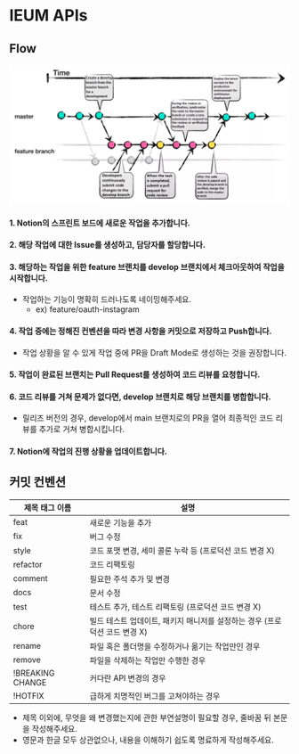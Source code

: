 # IEUM APIs

## Flow

<img src="./.github/github-flow.png" width="650" />

#### 1. Notion의 스프린트 보드에 새로운 작업을 추가합니다.
#### 2. 해당 작업에 대한 Issue를 생성하고, 담당자를 할당합니다.
#### 3. 해당하는 작업을 위한 feature 브랜치를 develop 브랜치에서 체크아웃하여 작업을 시작합니다.
  - 작업하는 기능이 명확히 드러나도록 네이밍해주세요.
    - ex) feature/oauth-instagram
#### 4. 작업 중에는 정해진 컨벤션을 따라 변경 사항을 커밋으로 저장하고 Push합니다.
  - 작업 상황을 알 수 있게 작업 중에 PR을 Draft Mode로 생성하는 것을 권장합니다.
#### 5. 작업이 완료된 브랜치는 Pull Request를 생성하여 코드 리뷰를 요청합니다.
#### 6. 코드 리뷰를 거쳐 문제가 없다면, develop 브랜치로 해당 브랜치를 병합합니다.
  - 릴리즈 버전의 경우, develop에서 main 브랜치로의 PR을 열어 최종적인 코드 리뷰를 추가로 거쳐 병합시킵니다.
#### 7. Notion에 작업의 진행 상황을 업데이트합니다.

## 커밋 컨벤션
| 제목 태그 이름 | 설명 |
| --- | --- |
| feat | 새로운 기능을 추가 |
| fix | 버그 수정 |
| style | 코드 포맷 변경, 세미 콜론 누락 등 (프로덕션 코드 변경 X) |
| refactor | 코드 리팩토링 |
| comment | 필요한 주석 추가 및 변경 |
| docs | 문서 수정 |
| test | 테스트 추가, 테스트 리팩토링 (프로덕션 코드 변경 X) |
| chore | 빌드 테스트 업데이트, 패키지 매니저를 설정하는 경우 (프로덕션 코드 변경 X) |
| rename | 파일 혹은 폴더명을 수정하거나 옮기는 작업만인 경우 |
| remove | 파일을 삭제하는 작업만 수행한 경우 |
| !BREAKING CHANGE | 커다란 API 변경의 경우 |
| !HOTFIX | 급하게 치명적인 버그를 고쳐야하는 경우 |

- 제목 이외에, 무엇을 왜 변경했는지에 관한 부연설명이 필요할 경우, 줄바꿈 뒤 본문을 작성해주세요.
- 영문과 한글 모두 상관없으나, 내용을 이해하기 쉽도록 명료하게 작성해주세요.
